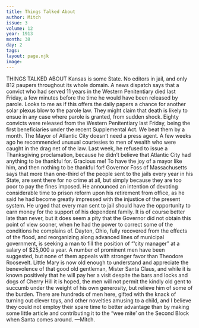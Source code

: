 ```yaml
---
title: Things Talked About
author: Mitch
issue: 3
volume: 12
year: 1913
month: 38
day: 2
tags:
layout: page.njk
image:
---
```

THINGS TALKED ABOUT    Kansas is some State. No editors in jail, and only 812 paupers throughout its whole domain.    A news dispatch says that a convict who had served 11 years in the Western Penitentiary died last Friday, a few minutes before the time he would have been released by parole.    Looks to me as if this offers the daily papers a chance for another solar plexus blow to the parole law. They might claim that death is likely to ensue in any case where parole is granted, from sudden shock.    Eighty convicts were released from the Western Penitentiary last Friday, being the first beneficiaries under the recent Supplemental Act. We beat them by a month.    The Mayor of Atlantic City doesn’t need a press agent. A few weeks ago he recommended unusual courtesies to men of wealth who were caught in the drag net of the law. Last week, he refused to issue a Thanksgiving proclamation, because he didn’t believe that Atlantic City had anything to be thankful for.    Gracious me! To have the joy of a mayor like him, and then nothing to be thankful for!    Governor Foss of Massachusetts says that more than one-third of the people sent to the jails every year in his State, are sent there for no crime at all, but simply because they are too poor to pay the fines imposed.    He announced an intention of devoting considerable time to prison reform upon his retirement from office, as he said he had become greatly impressed with the injustice of the present system. He urged that every man sent to jail should have the opportunity to earn money for the support of his dependent family.    It is of course better late than never, but it does seem a pity that the Governor did not obtain this point of view sooner, when he had the power to correct some of the conditions he complains of.    Dayton, Ohio, fully recovered from the effects of the flood, and reorganizing along advanced lines of municipal government, is seeking a man to fill the position of “‘city manager” at a salary of $25,000 a year. A number of prominent men have been suggested, but none of them appeals with stronger favor than Theodore Roosevelt.    Little Mary is now old enough to understand and appreciate the benevolence of that good old gentleman, Mister Santa Claus, and while it is known positively that he will pay her a visit despite the bars and locks and dogs of Cherry Hill it is hoped, the men will not permit the kindly old gent to succumb under the weight of his own generosity, but relieve him of some of the burden. There are hundreds of men here, gifted with the knack of turning out clever toys, and other novelties amusing to a child, and I believe they could not employ their spare time to better advantage than by making some little article and contributing it to the “wee mite’ on the Second Block when Santa comes around. —Mitch. 


